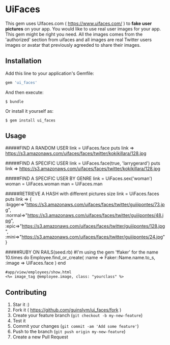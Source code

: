 # UiFaces

This gem uses UIfaces.com ( https://www.uifaces.com/ ) to **fake user pictures** on your app. You would like to use real user images for your app. This gem might be right you need. All the images comes from the 'authorized' section from uifaces and all images are real Twitter users images or avatar that previously agreeded to share their images.

## Installation

Add this line to your application's Gemfile:

```ruby
gem 'ui_faces'
```

And then execute:

    $ bundle

Or install it yourself as:

    $ gem install ui_faces

## Usage
	
#####FIND A RANDOM USER
	link = UiFaces.face
	puts link
 	=> https://s3.amazonaws.com/uifaces/faces/twitter/kokikillara/128.jpg

#####FIND A SPECIFIC USER
	link = UiFaces.face(true, 'larrygerard')
	puts link
 	=> https://s3.amazonaws.com/uifaces/faces/twitter/kokikillara/128.jpg

#####FIND A SPECIFIC USER BY GENRE
	link = UiFaces.sex('woman')
	woman = UiFaces.woman
	man = UiFaces.man

#####RETRIEVE A HASH with different pictures size
	link = UiFaces.faces
	puts link
	=> {
	:bigger=>"https://s3.amazonaws.com/uifaces/faces/twitter/guiiipontes/73.jpg", 
	:normal=>"https://s3.amazonaws.com/uifaces/faces/twitter/guiiipontes/48.jpg", 
	:epic=>"https://s3.amazonaws.com/uifaces/faces/twitter/guiiipontes/128.jpg", 
	:mini=>"https://s3.amazonaws.com/uifaces/faces/twitter/guiiipontes/24.jpg"
	}

#####RUBY ON RAILS(seed.rb)
	#I'm using the gem 'ffaker' for the name
	10.times do 
		Employee.find_or_create(
		:name  => Faker::Name.name.to_s,
		:image => UiFaces.face
		)
	end

	#app/view/employees/show.html
	<%= image_tag @employee.image, class: "yourclass" %>



## Contributing

1. Star it :)
2. Fork it ( https://github.com/guinslym/ui_faces/fork )
3. Create your feature branch (`git checkout -b my-new-feature`)
4. Test it
5. Commit your changes (`git commit -am 'Add some feature'`)
6. Push to the branch (`git push origin my-new-feature`)
7. Create a new Pull Request
